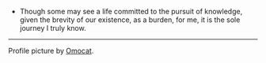- Though some may see a life committed to the pursuit of knowledge, given the brevity of our existence, as a burden, for me, it is the sole journey I truly know.

---

Profile picture by [Omocat](https://omocat.com).
